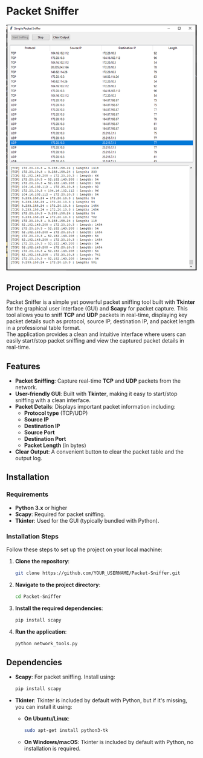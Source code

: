 # Packet Sniffer

![Screenshot](https://github.com/Lcsamarasinghe/Packet-Sniffer/blob/main/1.PNG)

## Project Description
Packet Sniffer is a simple yet powerful packet sniffing tool built with **Tkinter** for the graphical user interface (GUI) and **Scapy** for packet capture. This tool allows you to sniff **TCP** and **UDP** packets in real-time, displaying key packet details such as protocol, source IP, destination IP, and packet length in a professional table format.  
The application provides a clean and intuitive interface where users can easily start/stop packet sniffing and view the captured packet details in real-time.

## Features
- **Packet Sniffing**: Capture real-time **TCP** and **UDP** packets from the network.  
- **User-friendly GUI**: Built with **Tkinter**, making it easy to start/stop sniffing with a clean interface.  
- **Packet Details**: Displays important packet information including:
  - **Protocol type** (TCP/UDP)
  - **Source IP**
  - **Destination IP**
  - **Source Port**
  - **Destination Port**
  - **Packet Length** (in bytes)  
- **Clear Output**: A convenient button to clear the packet table and the output log.

## Installation

### Requirements
- **Python 3.x** or higher  
- **Scapy**: Required for packet sniffing.  
- **Tkinter**: Used for the GUI (typically bundled with Python).

### Installation Steps
Follow these steps to set up the project on your local machine:

1. **Clone the repository**:
    ```bash
    git clone https://github.com/YOUR_USERNAME/Packet-Sniffer.git
    ```

2. **Navigate to the project directory**:
    ```bash
    cd Packet-Sniffer
    ```

3. **Install the required dependencies**:
    ```bash
    pip install scapy
    ```

4. **Run the application**:
    ```bash
    python network_tools.py
    ```

## Dependencies
- **Scapy**: For packet sniffing. Install using:
    ```bash
    pip install scapy
    ```

- **Tkinter**: Tkinter is included by default with Python, but if it's missing, you can install it using:
    - **On Ubuntu/Linux**:
        ```bash
        sudo apt-get install python3-tk
        ```
    - **On Windows/macOS**: Tkinter is included by default with Python, no installation is required.
